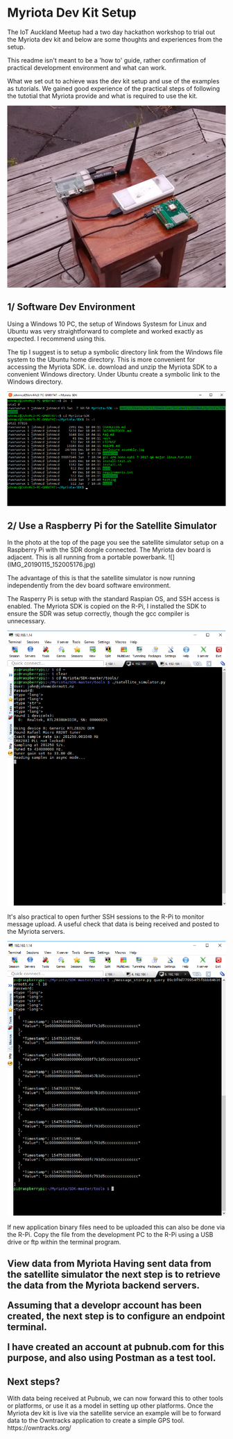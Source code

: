 # Myriota Dev Kit Setup

The IoT Auckland Meetup had a two day hackathon workshop to trial out the Myriota dev kit and below are some thoughts and experiences from the setup.

This readme isn't meant to be a 'how to' guide, rather confirmation of practical development environment and what can work.

What we set out to achieve was the dev kit setup and use of the examples as tutorials.  We gained good experience of the practical steps of following the tutotial that Myriota provide and what is required to use the kit.

![](IMG_20190115_152005176.jpg)

<h2>1/  Software Dev Environment</h2>
Using a Windows 10 PC, the setup of Windows Systesm for Linux and Ubuntu was very straightforward to complete and worked exactly as expected.  I recommend using this.

The tip I suggest is to setup a symbolic directory link from the Windows file system to the Ubuntu home directory.  This is more convenient for accessing the Myriota SDK.
i.e.  download and unzip the Myriota SDK to a convenient Windows directory.  Under Ubuntu create a symbolic link to the Windows directory.

![](Screenshot%20(47).png)


<h2>2/  Use a Raspberry Pi for the Satellite Simulator</h2>
In the photo at the top of the page you see the satellite simulator setup on a Raspberry Pi with the SDR dongle connected.  The Myriota dev board is adjacent.  This is all running from a portable powerbank.
![](IMG_20190115_152005176.jpg)

The advantage of this is that the satellite simulator is now running independently from the dev board software environment.

The Rasperry Pi is setup with the standard Raspian OS, and SSH access is enabled.  The Myriota SDK is copied on the R-Pi, I installed the SDK to ensure the SDR was setup correctly, though the gcc compiler is unnecessary.

![](Screenshot%20(48).png)


It's also practical to open further SSH sessions to the R-Pi to monitor message upload.  A useful check that data is being received and posted to the Myriota servers.

![](Screenshot%20(49).png)

If new application binary files need to be uploaded this can also be done via the R-Pi.  Copy the file from the development PC to the R-Pi using a USB drive or ftp within the terminal program.

<h2>View data from Myriota
  Having sent data from the satellite simulator the next step is to retrieve the data from the Myriota backend servers.
  
  Assuming that a developr account has been created, the next step is to configure an endpoint terminal.
  
  I have created an account at pubnub.com for this purpose, and also using Postman as a test tool.
  
  
  <h2>Next steps?</h2>
  With data being received at Pubnub, we can now forward this to other tools or platforms, or use it as a model in setting up other platforms.  Once the Myriota dev kit is live via the satellite service an example will be to forward data to the Owntracks application to create a simple GPS tool.   https://owntracks.org/
  
